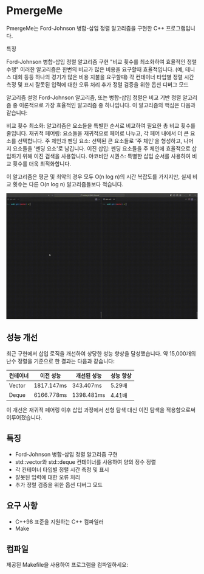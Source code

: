 # PmergeMe

PmergeMe는 Ford-Johnson 병합-삽입 정렬 알고리즘을 구현한 C++ 프로그램입니다. 

특징

Ford-Johnson 병합-삽입 정렬 알고리즘 구현
"비교 횟수를 최소화하여 효율적인 정렬 수행" 이러한 알고리즘은 한번의 비교가 많은 비용을 요구할때 효율적입니다. (예, 테니스 대회 등등 하나의 경기가 많은 비용 지불을 요구할때)
각 컨테이너 타입별 정렬 시간 측정 및 표시
잘못된 입력에 대한 오류 처리
추가 정렬 검증을 위한 옵션 디버그 모드

알고리즘 설명
Ford-Johnson 알고리즘, 또는 병합-삽입 정렬은 비교 기반 정렬 알고리즘 중 이론적으로 가장 효율적인 알고리즘 중 하나입니다. 이 알고리즘의 핵심은 다음과 같습니다:

비교 횟수 최소화: 알고리즘은 요소들을 특별한 순서로 비교하여 필요한 총 비교 횟수를 줄입니다.
재귀적 페어링: 요소들을 재귀적으로 페어로 나누고, 각 페어 내에서 더 큰 요소를 선택합니다.
주 체인과 펜딩 요소: 선택된 큰 요소들로 '주 체인'을 형성하고, 나머지 요소들을 '펜딩 요소'로 남깁니다.
이진 삽입: 펜딩 요소들을 주 체인에 효율적으로 삽입하기 위해 이진 검색을 사용합니다.
야코비안 시퀀스: 특별한 삽입 순서를 사용하여 비교 횟수를 더욱 최적화합니다.

이 알고리즘은 평균 및 최악의 경우 모두 O(n log n)의 시간 복잡도를 가지지만, 실제 비교 횟수는 다른 O(n log n) 알고리즘들보다 적습니다.


![PmergeMe Demo](./fordJohnson/pmergeme_demo.gif)

## 성능 개선

최근 구현에서 삽입 로직을 개선하여 상당한 성능 향상을 달성했습니다. 약 15,000개의 난수 정렬을 기준으로 한 결과는 다음과 같습니다:

| 컨테이너 | 이전 성능   | 개선된 성능  | 성능 향상 |
|----------|-------------|--------------|-----------|
| Vector   | 1817.147ms  | 343.407ms    | 5.29배    |
| Deque    | 6166.778ms  | 1398.481ms   | 4.41배    |

이 개선은 재귀적 페어링 이후 삽입 과정에서 선형 탐색 대신 이진 탐색을 적용함으로써 이루어졌습니다.

## 특징

- Ford-Johnson 병합-삽입 정렬 알고리즘 구현
- std::vector와 std::deque 컨테이너를 사용하여 양의 정수 정렬
- 각 컨테이너 타입별 정렬 시간 측정 및 표시
- 잘못된 입력에 대한 오류 처리
- 추가 정렬 검증을 위한 옵션 디버그 모드

## 요구 사항

- C++98 표준을 지원하는 C++ 컴파일러
- Make

## 컴파일

제공된 Makefile을 사용하여 프로그램을 컴파일하세요: